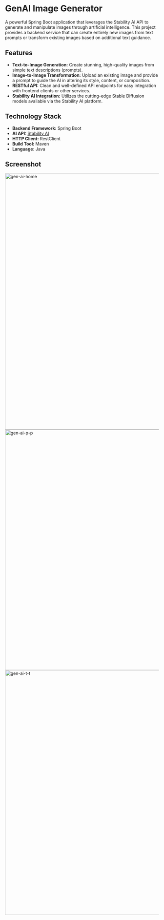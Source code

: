 # GenAI Image Generator

A powerful Spring Boot application that leverages the Stability AI API to generate and manipulate images through artificial intelligence. This project provides a backend service that can create entirely new images from text prompts or transform existing images based on additional text guidance.

## Features

*   **Text-to-Image Generation:** Create stunning, high-quality images from simple text descriptions (prompts).
*   **Image-to-Image Transformation:** Upload an existing image and provide a prompt to guide the AI in altering its style, content, or composition.
*   **RESTful API:** Clean and well-defined API endpoints for easy integration with frontend clients or other services.
*   **Stability AI Integration:** Utilizes the cutting-edge Stable Diffusion models available via the Stability AI platform.

## Technology Stack

*   **Backend Framework:** Spring Boot
*   **AI API:** [Stability AI](https://platform.stability.ai/)
*   **HTTP Client:** RestClient
*   **Build Tool:** Maven 
*   **Language:** Java

## Screenshot

<img width="1302" height="840" alt="gen-ai-home" src="https://github.com/user-attachments/assets/a26fd6d9-d3b6-43f2-a4c0-a0a4a3edca45" />

<img width="1258" height="788" alt="gen-ai-p-p" src="https://github.com/user-attachments/assets/6baf6695-8f9f-46bb-a3e8-8dc31dd8d56b" />

<img width="1007" height="802" alt="gen-ai-t-t" src="https://github.com/user-attachments/assets/37b58e7c-73b5-4668-acf6-7c8451940082" />
